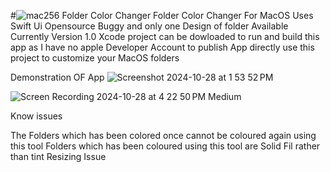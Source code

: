 
#![mac256](https://github.com/user-attachments/assets/501f7186-eeb2-459d-b4bc-24d358c73039) Folder Color Changer
Folder Color Changer For MacOS
Uses Swift Ui
Opensource
Buggy and only one Design of folder Available Currently
Version 1.0
Xcode project can be dowloaded to run and build this app as I have no apple Developer Account to publish App directly
use this project to customize your MacOS folders

Demonstration OF App
![Screenshot 2024-10-28 at 1 53 52 PM](https://github.com/user-attachments/assets/3df2b811-f489-4337-8dde-46d60236a9c6)

![Screen Recording 2024-10-28 at 4 22 50 PM Medium](https://github.com/user-attachments/assets/59bbebf4-fa57-4041-b3af-04612cbc84bd)

Know issues 

The Folders which has been colored once cannot be coloured again using this tool
Folders which has been coloured using this tool are Solid Fil rather than tint 
Resizing Issue
